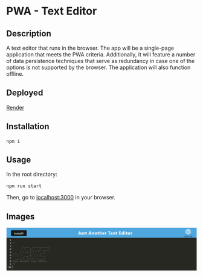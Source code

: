 # PWA - Text Editor

## Description
A text editor that runs in the browser. The app will be a single-page application that meets the PWA criteria. Additionally, it will feature a number of data persistence techniques that serve as redundancy in case one of the options is not supported by the browser. The application will also function offline.


## Deployed
[Render](https://pwa-texteditor-rsgk.onrender.com) 

## Installation

```
npm i
```

## Usage

In the root directory:
```
npm run start
```

Then, go to [localhost:3000](http://localhost:3000/) in your browser.

## Images
![sc](./client/src/images/pwasc.png)

